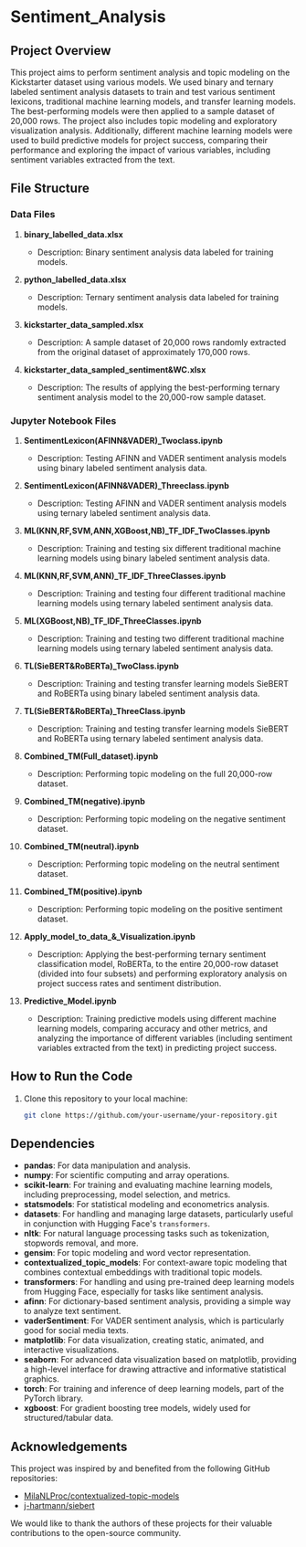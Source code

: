 # Sentiment_Analysis

## Project Overview
This project aims to perform sentiment analysis and topic modeling on the Kickstarter dataset using various models. We used binary and ternary labeled sentiment analysis datasets to train and test various sentiment lexicons, traditional machine learning models, and transfer learning models. The best-performing models were then applied to a sample dataset of 20,000 rows. The project also includes topic modeling and exploratory visualization analysis. Additionally, different machine learning models were used to build predictive models for project success, comparing their performance and exploring the impact of various variables, including sentiment variables extracted from the text.

## File Structure

### Data Files
1. **binary_labelled_data.xlsx**
   - Description: Binary sentiment analysis data labeled for training models.

2. **python_labelled_data.xlsx**
   - Description: Ternary sentiment analysis data labeled for training models.

3. **kickstarter_data_sampled.xlsx**
   - Description: A sample dataset of 20,000 rows randomly extracted from the original dataset of approximately 170,000 rows.

4. **kickstarter_data_sampled_sentiment&WC.xlsx**
   - Description: The results of applying the best-performing ternary sentiment analysis model to the 20,000-row sample dataset.

### Jupyter Notebook Files
1. **SentimentLexicon(AFINN&VADER)_Twoclass.ipynb**
   - Description: Testing AFINN and VADER sentiment analysis models using binary labeled sentiment analysis data.

2. **SentimentLexicon(AFINN&VADER)_Threeclass.ipynb**
   - Description: Testing AFINN and VADER sentiment analysis models using ternary labeled sentiment analysis data.

3. **ML(KNN,RF,SVM,ANN,XGBoost,NB)_TF_IDF_TwoClasses.ipynb**
   - Description: Training and testing six different traditional machine learning models using binary labeled sentiment analysis data.

4. **ML(KNN,RF,SVM,ANN)_TF_IDF_ThreeClasses.ipynb**
   - Description: Training and testing four different traditional machine learning models using ternary labeled sentiment analysis data.

5. **ML(XGBoost,NB)_TF_IDF_ThreeClasses.ipynb**
   - Description: Training and testing two different traditional machine learning models using ternary labeled sentiment analysis data.

6. **TL(SieBERT&RoBERTa)_TwoClass.ipynb**
   - Description: Training and testing transfer learning models SieBERT and RoBERTa using binary labeled sentiment analysis data.

7. **TL(SieBERT&RoBERTa)_ThreeClass.ipynb**
   - Description: Training and testing transfer learning models SieBERT and RoBERTa using ternary labeled sentiment analysis data.

8. **Combined_TM(Full_dataset).ipynb**
   - Description: Performing topic modeling on the full 20,000-row dataset.

9. **Combined_TM(negative).ipynb**
   - Description: Performing topic modeling on the negative sentiment dataset.

10. **Combined_TM(neutral).ipynb**
    - Description: Performing topic modeling on the neutral sentiment dataset.

11. **Combined_TM(positive).ipynb**
    - Description: Performing topic modeling on the positive sentiment dataset.

12. **Apply_model_to_data_&_Visualization.ipynb**
    - Description: Applying the best-performing ternary sentiment classification model, RoBERTa, to the entire 20,000-row dataset (divided into four subsets) and performing exploratory analysis on project success rates and sentiment distribution.

13. **Predictive_Model.ipynb**
    - Description: Training predictive models using different machine learning models, comparing accuracy and other metrics, and analyzing the importance of different variables (including sentiment variables extracted from the text) in predicting project success.

## How to Run the Code
1. Clone this repository to your local machine:
   ```sh
   git clone https://github.com/your-username/your-repository.git
   
## Dependencies
- **pandas**: For data manipulation and analysis.
- **numpy**: For scientific computing and array operations.
- **scikit-learn**: For training and evaluating machine learning models, including preprocessing, model selection, and metrics.
- **statsmodels**: For statistical modeling and econometrics analysis.
- **datasets**: For handling and managing large datasets, particularly useful in conjunction with Hugging Face's `transformers`.
- **nltk**: For natural language processing tasks such as tokenization, stopwords removal, and more.
- **gensim**: For topic modeling and word vector representation.
- **contextualized_topic_models**: For context-aware topic modeling that combines contextual embeddings with traditional topic models.
- **transformers**: For handling and using pre-trained deep learning models from Hugging Face, especially for tasks like sentiment analysis.
- **afinn**: For dictionary-based sentiment analysis, providing a simple way to analyze text sentiment.
- **vaderSentiment**: For VADER sentiment analysis, which is particularly good for social media texts.
- **matplotlib**: For data visualization, creating static, animated, and interactive visualizations.
- **seaborn**: For advanced data visualization based on matplotlib, providing a high-level interface for drawing attractive and informative statistical graphics.
- **torch**: For training and inference of deep learning models, part of the PyTorch library.
- **xgboost**: For gradient boosting tree models, widely used for structured/tabular data.

## Acknowledgements
This project was inspired by and benefited from the following GitHub repositories:

- [MilaNLProc/contextualized-topic-models](https://github.com/MilaNLProc/contextualized-topic-models)
- [j-hartmann/siebert](https://github.com/j-hartmann/siebert)

We would like to thank the authors of these projects for their valuable contributions to the open-source community.

